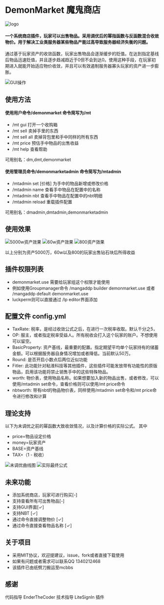 # DemonMarket 魔鬼商店
![logo](https://raw.githubusercontent.com/Tining123/DemonMarket/master/src/main/img/logo.png)

#### 一个系统商店插件，玩家可以出售物品。采用调优后的幂指函数与反函数混合收敛物价。用于解决工业类服务器某些物品产能过高导致服务器经济失衡的问题。
通过基于玩家资产的收敛函数，玩家出售物品会逐渐缓步的贬值。在达到指定基线后物品迅速贬值，并且逐步趋减趋近于0但不会到达0。使用这种手段，在玩家初期进入就能开始适应物价收敛，并且可以有效遏制服务器寡头玩家的资产进一步膨胀。

![GUI操作](https://raw.githubusercontent.com/Tining123/DemonMarket/master/src/main/img/gui_thumb2.gif)

## 使用方法
#### 使用用户命令/demonmarket 命令简写为/mt
+ /mt gui 打开一个收购箱
+ /mt sell 卖掉手里的东西
+ /mt sell all 卖掉背包里和手中同样的所有东西
+ /mt price 预估手中物品的出售收益
+ /mt help 查看帮助

可用别名：dm,dmt,demonmarket

#### 使用管理员命令/demonmarketadmin 命令简写为/mtadmin
+ /mtadmin set [价格] 为手中的物品新增或修改价格
+ /mtadmin name 查看手中物品在配置中的名称
+ /mtadmin nbt 查看手中物品在配置中的nbt明细
+ /mtadmin reload 重载插件配置

可用别名：dmadmin,dmtadmin,demonmarketadmin

## 使用效果
![5000w资产效果](https://raw.githubusercontent.com/Tining123/DemonMarket/master/src/main/img/5000w.jpg)
![60w资产效果](https://raw.githubusercontent.com/Tining123/DemonMarket/master/src/main/img/60w.jpg)
![800资产效果](https://raw.githubusercontent.com/Tining123/DemonMarket/master/src/main/img/800.jpg)


以上分别为资产5000万，60w以及800的玩家出售钻石块后所得收益
## 插件权限列表
+ demonmarket.use 需要给玩家组这个权限才能使用
+ 例如使用Groupmanager命令 /mangaddp builder demonmarket.use 或者 /mangaddp default demonmarket.use
+ luckperm则可以直接通过 /lp editor界面添加
## 配置文件 config.yml
+ TaxRate: 税率，是经过收敛公式之后，在进行一次税率收取。默认千分之5，
+ OP: 服主，或者指定税率受益人。所有税收会打入这个玩家的账户。不想使用可以留空。
+ BasicProperty: 资产基线，最重要的配置。指定期望平均单个玩家持有的储蓄金额。可以根据服务器自身情况增加或者降低。当前默认50万。
+ Round: 是否开启小数点后两位近似功能
+ Fitler: 此功能针对粘液科技等其他插件，这些插件可能发放带有功能性的原版物品，启用该功能将禁止销售手中的这些特殊物品。
+ worth: 物价表，使用物品名称。如果想要加入新的物品出售，或者修改，可以使用/mtadmin set命令，查看价格则可以使用/mt price命令
+ nbtworth: 带有nbt的物品物价表，同样使用/mtadmin set命令和/mt price命令进行修改和计算
## 理论支持
以下为未调优之前的幂函数大致收敛情况，以及计算价格的实际公式。 其中
+ price=物品设定价格
+ money=玩家资产
+ BASE=资产基线
+ TAX=（1 - 税收）

![未调优曲线图](https://raw.githubusercontent.com/Tining123/DemonMarket/master/src/main/img/chart.png)
![实际最终公式](https://raw.githubusercontent.com/Tining123/DemonMarket/master/src/main/img/math.png)

## 未来功能
+ 添加系统商店，玩家可进行购买[-]
+ 支持查看所有可出售物品[-]
+ 支持GUI界面[✓]
+ 支持NBT [✓]
+ 通过命令直接调整物价 [✓]
+ 通过命令直接查看物品名称 [✓]
## 关于项目
+ 采用MIT协议，欢迎提建议，issue，fork或者直接下载使用
+ 如果有问题或者需求可以联系QQ 1340212468
+ 该插件已由纸劈刀搬运至mcbbs
## 感谢
代码指导 EnderTheCoder
技术指导 LiteSignIn 插件

